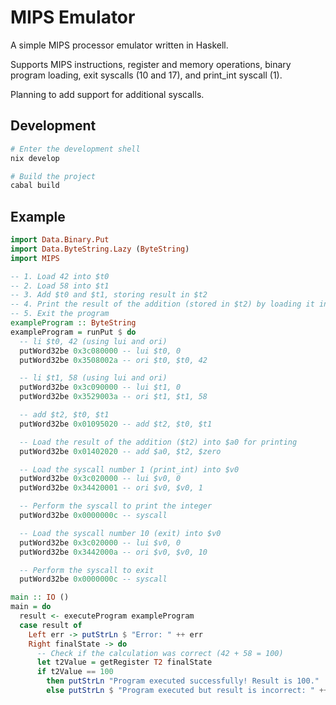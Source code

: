 # MIPS Emulator

A simple MIPS processor emulator written in Haskell.

Supports MIPS instructions, register and memory operations,
binary program loading, exit syscalls (10 and 17), and print_int syscall (1).

Planning to add support for additional syscalls.

## Development

```sh
# Enter the development shell
nix develop

# Build the project
cabal build
```

## Example

```haskell
import Data.Binary.Put
import Data.ByteString.Lazy (ByteString)
import MIPS

-- 1. Load 42 into $t0
-- 2. Load 58 into $t1
-- 3. Add $t0 and $t1, storing result in $t2
-- 4. Print the result of the addition (stored in $t2) by loading it into $a0
-- 5. Exit the program
exampleProgram :: ByteString
exampleProgram = runPut $ do
  -- li $t0, 42 (using lui and ori)
  putWord32be 0x3c080000 -- lui $t0, 0
  putWord32be 0x3508002a -- ori $t0, $t0, 42

  -- li $t1, 58 (using lui and ori)
  putWord32be 0x3c090000 -- lui $t1, 0
  putWord32be 0x3529003a -- ori $t1, $t1, 58

  -- add $t2, $t0, $t1
  putWord32be 0x01095020 -- add $t2, $t0, $t1

  -- Load the result of the addition ($t2) into $a0 for printing
  putWord32be 0x01402020 -- add $a0, $t2, $zero

  -- Load the syscall number 1 (print_int) into $v0
  putWord32be 0x3c020000 -- lui $v0, 0
  putWord32be 0x34420001 -- ori $v0, $v0, 1

  -- Perform the syscall to print the integer
  putWord32be 0x0000000c -- syscall

  -- Load the syscall number 10 (exit) into $v0
  putWord32be 0x3c020000 -- lui $v0, 0
  putWord32be 0x3442000a -- ori $v0, $v0, 10

  -- Perform the syscall to exit
  putWord32be 0x0000000c -- syscall

main :: IO ()
main = do
  result <- executeProgram exampleProgram
  case result of
    Left err -> putStrLn $ "Error: " ++ err
    Right finalState -> do
      -- Check if the calculation was correct (42 + 58 = 100)
      let t2Value = getRegister T2 finalState
      if t2Value == 100
        then putStrLn "Program executed successfully! Result is 100."
        else putStrLn $ "Program executed but result is incorrect: " ++ show t2Value
```
